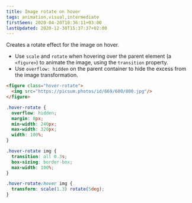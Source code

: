 ```yaml
---
title: Image rotate on hover
tags: animation,visual,intermediate
firstSeen: 2020-04-20T18:36:11+03:00
lastUpdated: 2020-12-30T15:37:37+02:00
---
```


Creates a rotate effect for the image on hover.

- Use `scale` and `rotate` when hovering over the parent element (a `<figure>`) to animate the image, using the `transition` property.
- Use `overflow: hidden` on the parent container to hide the excess from the image transformation.

```html
<figure class="hover-rotate">
  <img src="https://picsum.photos/id/669/600/800.jpg"/>
</figure>
```

```css
.hover-rotate {
  overflow: hidden;
  margin: 8px;
  min-width: 240px;
  max-width: 320px;
  width: 100%;
}

.hover-rotate img {
  transition: all 0.3s;
  box-sizing: border-box;
  max-width: 100%;
}

.hover-rotate:hover img {
  transform: scale(1.3) rotate(5deg);
}
```
